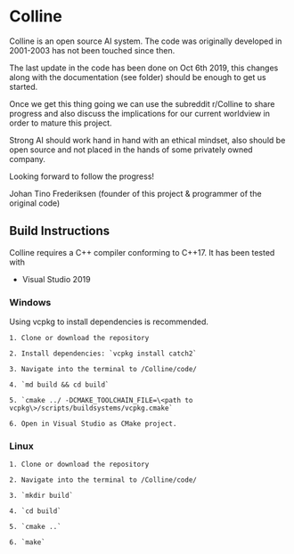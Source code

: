 # Colline
Colline is an open source AI system. The code was originally developed in 2001-2003 has not been touched since then.

The last update in the code has been done on Oct 6th 2019, this changes along with the documentation (see folder) should be enough to get us started.

Once we get this thing going we can use the subreddit r/Colline to share progress and also discuss the implications for our current worldview in order to mature this project. 

Strong AI should work hand in hand with an ethical mindset, also should be open source and not placed in the hands of some privately owned company.

Looking forward to follow the progress!

Johan Tino Frederiksen
(founder of this project & programmer of the original code)


## Build Instructions

Colline requires a C++ compiler conforming to C++17. It has been tested with
- Visual Studio 2019

### Windows

Using vcpkg to install dependencies is recommended.

    1. Clone or download the repository

    2. Install dependencies: `vcpkg install catch2`

    3. Navigate into the terminal to /Colline/code/

    4. `md build && cd build`

    5. `cmake ../ -DCMAKE_TOOLCHAIN_FILE=\<path to vcpkg\>/scripts/buildsystems/vcpkg.cmake`

    6. Open in Visual Studio as CMake project.

### Linux

    1. Clone or download the repository

    2. Navigate into the terminal to /Colline/code/

    3. `mkdir build`

    4. `cd build`

    5. `cmake ..`

    6. `make`